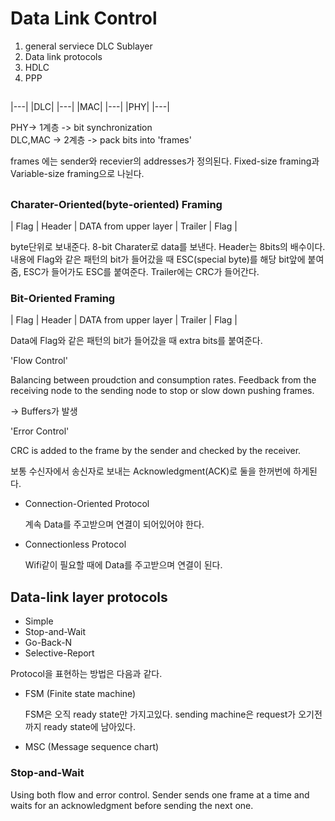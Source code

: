 ---
---

# Data Link Control

1. general serviece DLC Sublayer
2. Data link protocols
3. HDLC
4. PPP

## 
|---|
|DLC|
|---|
|MAC|
|---|
|PHY|
|---|

PHY-> 1계층 -> bit synchronization  
DLC,MAC -> 2계층 -> pack bits into 'frames'

frames 에는 sender와 recevier의 addresses가 정의된다. Fixed-size framing과 Variable-size framing으로 나뉜다.


##

### Charater-Oriented(byte-oriented) Framing

| Flag | Header | DATA from upper layer | Trailer | Flag |

byte단위로 보내준다. 8-bit Charater로 data를 보낸다. Header는 8bits의 배수이다.
내용에 Flag와 같은 패턴의 bit가 들어갔을 때 ESC(special byte)를 해당 bit앞에 붙여줌, ESC가 들어가도 ESC를 붙여준다. 
Trailer에는 CRC가 들어간다.

### Bit-Oriented Framing

| Flag | Header | DATA from upper layer | Trailer | Flag |

Data에 Flag와 같은 패턴의 bit가 들어갔을 때 extra bits를 붙여준다.

'Flow Control'

Balancing between proudction and consumption rates. Feedback from the receiving node to the sending node to stop or slow down pushing frames.

-> Buffers가 발생

'Error Control'

CRC is added to the frame by the sender and checked by the receiver.

보통 수신자에서 송신자로 보내는 Acknowledgment(ACK)로 둘을 한꺼번에 하게된다.

- Connection-Oriented Protocol

  계속 Data를 주고받으며 연결이 되어있어야 한다.

- Connectionless Protocol
  
  Wifi같이 필요할 때에 Data를 주고받으며 연결이 된다.

## Data-link layer protocols

- Simple
- Stop-and-Wait
- Go-Back-N
- Selective-Report

Protocol을 표현하는 방법은 다음과 같다.

- FSM (Finite state machine)

  FSM은 오직 ready state만 가지고있다. sending machine은 request가 오기전까지 ready state에 남아있다.

- MSC (Message sequence chart)


### Stop-and-Wait

Using both flow and error control. Sender sends one frame at a time and waits for an acknowledgment before sending the next one.

